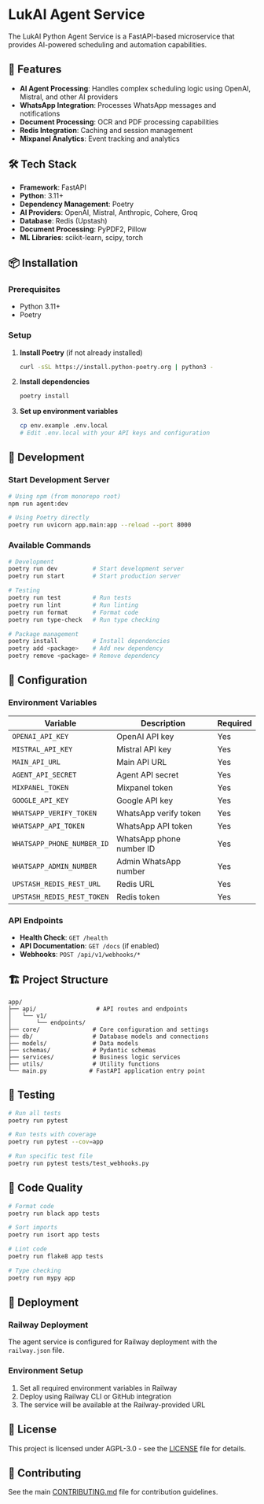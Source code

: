 # LukAI Agent Service

The LukAI Python Agent Service is a FastAPI-based microservice that provides AI-powered scheduling and automation capabilities.

## 🚀 Features

- **AI Agent Processing**: Handles complex scheduling logic using OpenAI, Mistral, and other AI providers
- **WhatsApp Integration**: Processes WhatsApp messages and notifications
- **Document Processing**: OCR and PDF processing capabilities
- **Redis Integration**: Caching and session management
- **Mixpanel Analytics**: Event tracking and analytics

## 🛠 Tech Stack

- **Framework**: FastAPI
- **Python**: 3.11+
- **Dependency Management**: Poetry
- **AI Providers**: OpenAI, Mistral, Anthropic, Cohere, Groq
- **Database**: Redis (Upstash)
- **Document Processing**: PyPDF2, Pillow
- **ML Libraries**: scikit-learn, scipy, torch

## 📦 Installation

### Prerequisites

- Python 3.11+
- Poetry

### Setup

1. **Install Poetry** (if not already installed)

   ```bash
   curl -sSL https://install.python-poetry.org | python3 -
   ```

2. **Install dependencies**

   ```bash
   poetry install
   ```

3. **Set up environment variables**
   ```bash
   cp env.example .env.local
   # Edit .env.local with your API keys and configuration
   ```

## 🚀 Development

### Start Development Server

```bash
# Using npm (from monorepo root)
npm run agent:dev

# Using Poetry directly
poetry run uvicorn app.main:app --reload --port 8000
```

### Available Commands

```bash
# Development
poetry run dev          # Start development server
poetry run start        # Start production server

# Testing
poetry run test         # Run tests
poetry run lint         # Run linting
poetry run format       # Format code
poetry run type-check   # Run type checking

# Package management
poetry install          # Install dependencies
poetry add <package>    # Add new dependency
poetry remove <package> # Remove dependency
```

## 🔧 Configuration

### Environment Variables

| Variable                   | Description              | Required |
| -------------------------- | ------------------------ | -------- |
| `OPENAI_API_KEY`           | OpenAI API key           | Yes      |
| `MISTRAL_API_KEY`          | Mistral API key          | Yes      |
| `MAIN_API_URL`             | Main API URL             | Yes      |
| `AGENT_API_SECRET`         | Agent API secret         | Yes      |
| `MIXPANEL_TOKEN`           | Mixpanel token           | Yes      |
| `GOOGLE_API_KEY`           | Google API key           | Yes      |
| `WHATSAPP_VERIFY_TOKEN`    | WhatsApp verify token    | Yes      |
| `WHATSAPP_API_TOKEN`       | WhatsApp API token       | Yes      |
| `WHATSAPP_PHONE_NUMBER_ID` | WhatsApp phone number ID | Yes      |
| `WHATSAPP_ADMIN_NUMBER`    | Admin WhatsApp number    | Yes      |
| `UPSTASH_REDIS_REST_URL`   | Redis URL                | Yes      |
| `UPSTASH_REDIS_REST_TOKEN` | Redis token              | Yes      |

### API Endpoints

- **Health Check**: `GET /health`
- **API Documentation**: `GET /docs` (if enabled)
- **Webhooks**: `POST /api/v1/webhooks/*`

## 🏗 Project Structure

```
app/
├── api/                 # API routes and endpoints
│   └── v1/
│       └── endpoints/
├── core/               # Core configuration and settings
├── db/                 # Database models and connections
├── models/             # Data models
├── schemas/            # Pydantic schemas
├── services/           # Business logic services
├── utils/              # Utility functions
└── main.py            # FastAPI application entry point
```

## 🧪 Testing

```bash
# Run all tests
poetry run pytest

# Run tests with coverage
poetry run pytest --cov=app

# Run specific test file
poetry run pytest tests/test_webhooks.py
```

## 📝 Code Quality

```bash
# Format code
poetry run black app tests

# Sort imports
poetry run isort app tests

# Lint code
poetry run flake8 app tests

# Type checking
poetry run mypy app
```

## 🚀 Deployment

### Railway Deployment

The agent service is configured for Railway deployment with the `railway.json` file.

### Environment Setup

1. Set all required environment variables in Railway
2. Deploy using Railway CLI or GitHub integration
3. The service will be available at the Railway-provided URL

## 📄 License

This project is licensed under AGPL-3.0 - see the [LICENSE](../../LICENSE) file for details.

## 🤝 Contributing

See the main [CONTRIBUTING.md](../../CONTRIBUTING.md) file for contribution guidelines.
